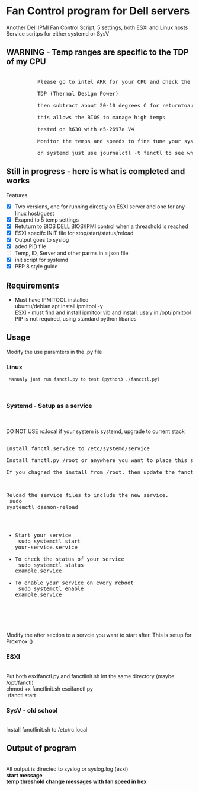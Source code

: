 
# Fan Control program for Dell servers
Another Dell IPMI Fan Control Script, 5 settings, both ESXI and Linux hosts
Service scritps for either systemd or SysV
 

## WARNING - Temp ranges are specific to the TDP of my CPU
<pre>
<br>          Please go to intel ARK for your CPU and check the 
<br>          TDP (Thermal Design Power) 
<br>          then subtract about 20-10 degrees C for returntoauto
<br>          this allows the BIOS to manage high temps
<br>          tested on R630 with e5-2697a V4
<br>          Monitor the temps and speeds to fine tune your system
<br>          on systemd just use journalctl -t fanctl to see what temp changes are triggered
</pre>
## Still in progress - here is what is completed and works

Features
- [X] Two versions, one for running directly on ESXI server and one for any linux host/guest
- [X] Exapnd to 5 temp settings
- [X] Retuturn to BIOS DELL BIOS/IPMI control when a threashold is reached
- [X] ESXI specifc INIT file for stop/start/status/reload
- [X] Output goes to syslog
- [X] aded PID file
- [ ] Temp, ID, Server  and other parms in a json file
- [X] init script for systemd 
- [X] PEP 8 style guide

## Requirements
- Must have IPMITOOL installed
<br> ubuntu/debian apt install ipmitool -y
<br> ESXI - must find and install ipmitool vib and install.  usaly in /opt/ipmitool
<br>PIP is not required, using standard python libaries


## Usage
Modify the use paramters in the .py file
### Linux
     Manualy just run fanctl.py to test (python3 ./fancctl.py)

<br>

### Systemd  - Setup as a service
<br>
<br>DO NOT USE rc.local if your system is systemd, upgrade to current stack
<pre>
<br>Install fanctl.service to /etc/systemd/service
<br>Install fanctl.py /root or anywhere you want to place this script
<br>If you chagned the install from /root, then update the fanctl.service to correct location

<br>Reload the service files to include the new service.
<br>    sudo systemctl daemon-reload
- Start your service
<br>    sudo systemctl start your-service.service
- To check the status of your service
<br>    sudo systemctl status example.service
- To enable your service on every reboot
<br>    sudo systemctl enable example.service
<br>
</pre>
Modify the after section to a servcie you want to start after.  This is setup for Proxmox ()
<br>

### ESXI
<br>Put both esxifanctl.py and fanctlinit.sh int the same directory (maybe /opt/fanctl)
<br>chmod +x fanctlinit.sh esxifanctl.py
<br>./fanctl start
### SysV - old school
<br>Install fanctlinit.sh to /etc/rc.local

## Output of program 
<br>All output is directed to syslog or syslog.log (esxi)
<br><b>start message</b> 
<br><b>temp threshold change messages with fan speed in hex</b> 

